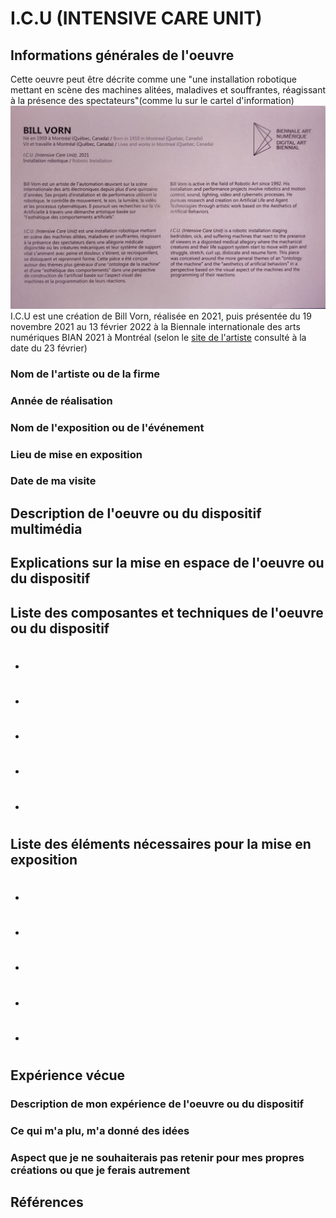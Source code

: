 # I.C.U (INTENSIVE CARE UNIT)

## Informations générales de l'oeuvre
Cette oeuvre peut être décrite comme une "une installation robotique mettant en scène des machines alitées, maladives et souffrantes, réagissant à la présence des spectateurs"(comme lu sur le cartel d'information)
![photo](photos/bian_icu_cartel.jpg)
I.C.U est une création de Bill Vorn, réalisée en 2021, puis présentée du 19 novembre 2021 au 13 février 2022 à la Biennale internationale des arts numériques BIAN 2021 à Montréal (selon le [site de l'artiste](https://billvorn.concordia.ca/menuallF.html) consulté à la date du 23 février)

### Nom de l'artiste ou de la firme

### Année de réalisation

### Nom de l'exposition ou de l'événement

### Lieu de mise en exposition

###  Date de ma visite

## Description de l'oeuvre ou du dispositif multimédia

## Explications sur la mise en espace de l'oeuvre ou du dispositif 

## Liste des composantes et techniques de l'oeuvre ou du dispositif 
- #
- #
- #
- #
- #

## Liste des éléments nécessaires pour la mise en exposition 
- #
- #
- #
- #
- #

## Expérience vécue

### Description de mon expérience de l'oeuvre ou du dispositif

### Ce qui m'a plu, m'a donné des idées

### Aspect que je ne souhaiterais pas retenir pour mes propres créations ou que je ferais autrement

## Références

